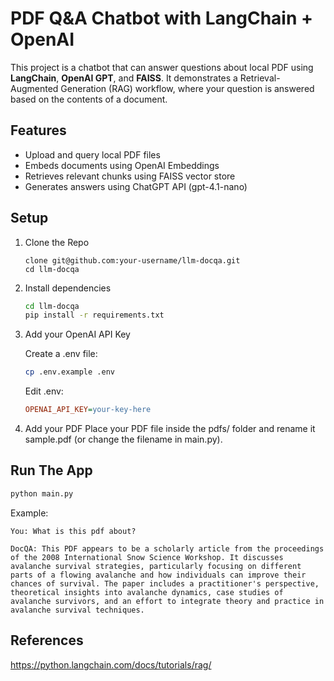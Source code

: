# PDF Q&A Chatbot with LangChain + OpenAI

This project is a chatbot that can answer questions about local PDF using **LangChain**, **OpenAI GPT**, and **FAISS**. It demonstrates a Retrieval-Augmented Generation (RAG) workflow, where your question is answered based on the contents of a document.

## Features

- Upload and query local PDF files
- Embeds documents using OpenAI Embeddings
- Retrieves relevant chunks using FAISS vector store
- Generates answers using ChatGPT API (gpt-4.1-nano)

## Setup

1. Clone the Repo

   ```
   clone git@github.com:your-username/llm-docqa.git
   cd llm-docqa
   ```

2. Install dependencies

   ```bash
   cd llm-docqa
   pip install -r requirements.txt
   ```

3. Add your OpenAI API Key

   Create a .env file:

   ```bash
   cp .env.example .env
   ```

   Edit .env:

   ```ini
   OPENAI_API_KEY=your-key-here
   ```

4. Add your PDF
   Place your PDF file inside the pdfs/ folder and rename it sample.pdf (or change the filename in main.py).

## Run The App

```bash
python main.py
```

Example:

```vbnet
You: What is this pdf about?

DocQA: This PDF appears to be a scholarly article from the proceedings of the 2008 International Snow Science Workshop. It discusses avalanche survival strategies, particularly focusing on different parts of a flowing avalanche and how individuals can improve their chances of survival. The paper includes a practitioner's perspective, theoretical insights into avalanche dynamics, case studies of avalanche survivors, and an effort to integrate theory and practice in avalanche survival techniques.
```

## References

https://python.langchain.com/docs/tutorials/rag/
